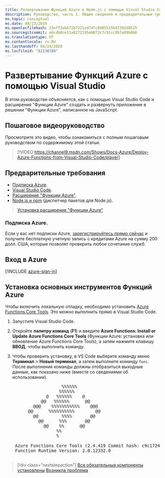 ```yaml
---
title: Развертывание Функций Azure в Node.js с помощью Visual Studio Code
description: Руководство, часть 1. Общие сведения и предварительные требования.
ms.topic: conceptual
ms.date: 09/23/2019
ms.openlocfilehash: 23eff2eb672b7221ed74fc8085515647392d8525
ms.sourcegitcommit: e6cdb0ce11a8272195a0072c7c91cc9b7e89b0b6
ms.translationtype: HT
ms.contentlocale: ru-RU
ms.lasthandoff: 04/24/2020
ms.locfileid: "82138780"
---
```

# <a name="deploy-azure-functions-from-visual-studio-code"></a>Развертывание Функций Azure с помощью Visual Studio

В этом руководстве объясняется, как с помощью Visual Studio Code и расширения "Функции Azure" создать и развернуть приложение в решении "Функции Azure", написанное на JavaScript.

## <a name="walkthrough-video"></a>Пошаговое видеоруководство

Просмотрите это видео, чтобы ознакомиться с полным пошаговым руководством по содержимому этой статьи.

> [!VIDEO https://channel9.msdn.com/Shows/Docs-Azure/Deploy-Azure-Functions-from-Visual-Studio-Code/player]

## <a name="prerequisites"></a>Предварительные требования

- [Подписка Azure](#azure-subscription).
- [Visual Studio Code](https://code.visualstudio.com/).
- [Расширение "Функции Azure"](https://marketplace.visualstudio.com/items?itemName=ms-azuretools.vscode-azurefunctions).
- [Node.js и npm](https://nodejs.org/en/download) (диспетчер пакетов для Node.js).

> <a class="tutorial-install-extension-btn" href="https://marketplace.visualstudio.com/items?itemName=ms-azuretools.vscode-azurefunctions">Установка расширения "Функции Azure"</a>

### <a name="azure-subscription"></a>Подписка Azure.

Если у вас нет подписки Azure, [зарегистрируйтесь прямо сейчас](https://azure.microsoft.com/free/?utm_source=campaign&utm_campaign=vscode-tutorial-functions-extension&mktingSource=vscode-tutorial-functions-extension) и получите бесплатную учетную запись с кредитами Azure на сумму 200 долл. США, которые позволят проверить любое сочетание служб.

## <a name="sign-in-to-azure"></a>Вход в Azure

[!INCLUDE [azure-sign-in](includes/azure-sign-in.md)]

## <a name="install-the-azure-functions-core-tools"></a>Установка основных инструментов Функций Azure

Чтобы включить локальную отладку, необходимо установить [Azure Functions Core Tools](https://github.com/Azure/azure-functions-core-tools). Это можно выполнить прямо в Visual Studio Code.

1. Запустите Visual Studio Code.

1. Откройте **палитру команд** (**F1**) и введите **Azure Functions: Install or Update Azure Functions Core Tools** (Функции Azure: установка или обновление Azure Functions Core Tools), а затем нажмите клавишу **ВВОД**, чтобы выполнить команду.

1. Чтобы проверить установку, в VS Code выберите команду меню **Терминал** > **Новый терминал**, а затем выполните команду `func`. После выполнения команды должны отобразиться выходные данные, как показано ниже (вместе со сведениями об использовании).

    <pre>
                      %%%%%%
                     %%%%%%
                @   %%%%%%    @
              @@   %%%%%%      @@
           @@@    %%%%%%%%%%%    @@@
         @@      %%%%%%%%%%        @@
           @@         %%%%       @@
             @@      %%%       @@
               @@    %%      @@
                    %%
                    %

    Azure Functions Core Tools (2.4.419 Commit hash: c9c1724d002bd90b2e6b41393915ea3a26bcf0ce)
    Function Runtime Version: 2.0.12332.0
    </pre>

> [!div class="nextstepaction"]
> [Все обязательные компоненты установлены](tutorial-vscode-serverless-node-02.md) [Возникла проблема](https://www.research.net/r/PWZWZ52?tutorial=node-deployment-azurefunctions&step=getting-started)
